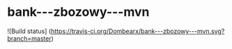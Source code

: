 # bank---zbozowy---mvn
![Build status] (https://travis-ci.org/Dombearx/bank---zbozowy---mvn.svg?branch=master)
